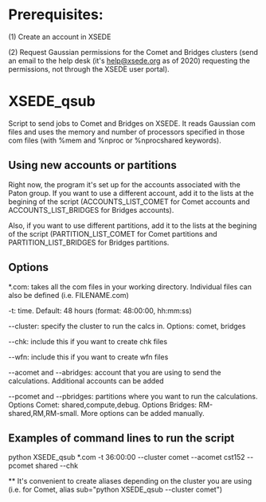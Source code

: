 # Prerequisites:
(1) Create an account in XSEDE

(2) Request Gaussian permissions for the Comet and Bridges clusters (send an email to the help desk (it's help@xsede.org as of 2020) requesting the permissions, not through the XSEDE user portal). 

# XSEDE_qsub
Script to send jobs to Comet and Bridges on XSEDE. It reads Gaussian com files and uses the memory and number of processors specified in those com files (with %mem and %nproc or %nprocshared keywords).

## Using new accounts or partitions
Right now, the program it's set up for the accounts associated with the Paton group. If you want to use a different account, add it to the lists at the begining of the script (ACCOUNTS_LIST_COMET for Comet accounts and ACCOUNTS_LIST_BRIDGES for Bridges accounts).

Also, if you want to use different partitions, add it to the lists at the begining of the script (PARTITION_LIST_COMET for Comet partitions and PARTITION_LIST_BRIDGES for Bridges partitions.

## Options
\*.com: takes all the com files in your working directory. Individual files can also be defined (i.e. FILENAME.com) 

-t: time. Default: 48 hours (format: 48:00:00, hh:mm:ss)

--cluster: specify the cluster to run the calcs in. Options: comet, bridges

--chk: include this if you want to create chk files

--wfn: include this if you want to create wfn files

--acomet and --abridges: account that you are using to send the calculations. Additional accounts can be added

--pcomet and --pbridges: partitions where you want to run the calculations. Options Comet: shared,compute,debug. Options Bridges: RM-shared,RM,RM-small. More options can be added manually.

## Examples of command lines to run the script
python XSEDE_qsub \*.com -t 36:00:00 --cluster comet --acomet cst152 --pcomet shared --chk

\** It's convenient to create aliases depending on the cluster you are using (i.e. for Comet, alias sub="python XSEDE_qsub --cluster comet")
